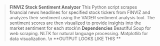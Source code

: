 > **FINVIZ Stock Sentiment Analyzer**
This Python script scrapes financial news headlines for specified stock tickers from FINVIZ and analyzes their sentiment using the VADER sentiment analysis tool. The sentiment scores are then visualized to provide insights into the market sentiment for each stock\n
>**Dependencies**
Beautiful Soup for web scraping.
NLTK for natural language processing.
Matplotlib for data visualization.
\n
> **OUTPUT LOOKS LIKE THIS **
